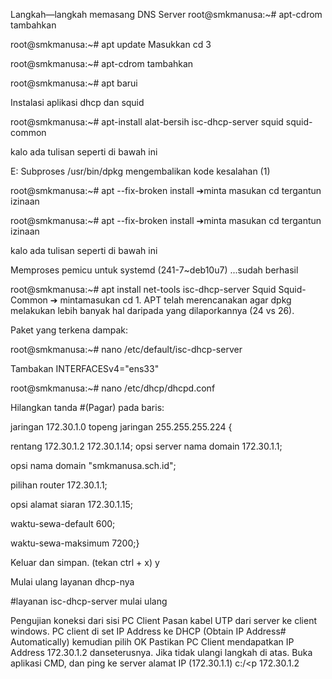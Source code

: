 Langkah—langkah memasang DNS Server root@smkmanusa:~# apt-cdrom tambahkan

root@smkmanusa:~# apt update Masukkan cd 3

root@smkmanusa:~# apt-cdrom tambahkan

root@smkmanusa:~# apt barui

Instalasi aplikasi dhcp dan squid

root@smkmanusa:~# apt-install alat-bersih isc-dhcp-server squid squid-common

kalo ada tulisan seperti di bawah ini

E: Subproses /usr/bin/dpkg mengembalikan kode kesalahan (1)

root@smkmanusa:~# apt --fix-broken install ➔minta masukan cd tergantun izinaan

root@smkmanusa:~# apt --fix-broken install ➔minta masukan cd tergantun izinaan

kalo ada tulisan seperti di bawah ini

Memproses pemicu untuk systemd (241-7~deb10u7) ...sudah berhasil

root@smkmanusa:~# apt install net-tools isc-dhcp-server Squid Squid-Common ➔ mintamasukan cd 1. APT telah merencanakan agar dpkg melakukan lebih banyak hal daripada yang dilaporkannya (24 vs 26).

Paket yang terkena dampak:

root@smkmanusa:~# nano /etc/default/isc-dhcp-server

Tambakan INTERFACESv4="ens33"

root@smkmanusa:~# nano /etc/dhcp/dhcpd.conf

Hilangkan tanda #(Pagar) pada baris:

jaringan 172.30.1.0 topeng jaringan 255.255.255.224 {

rentang 172.30.1.2 172.30.1.14; opsi server nama domain 172.30.1.1;

opsi nama domain "smkmanusa.sch.id";

pilihan router 172.30.1.1;

opsi alamat siaran 172.30.1.15;

waktu-sewa-default 600;

waktu-sewa-maksimum 7200;}

Keluar dan simpan. (tekan ctrl + x) y

Mulai ulang layanan dhcp-nya

#layanan isc-dhcp-server mulai ulang

Pengujian koneksi dari sisi PC Client Pasan kabel UTP dari server ke client windows. PC client di set IP Address ke DHCP (Obtain IP Address# Automatically) kemudian pilih OK Pastikan PC Client mendapatkan IP Address 172.30.1.2 danseterusnya. Jika tidak ulangi langkah di atas. Buka aplikasi CMD, dan ping ke server alamat IP (172.30.1.1) c:/<p 172.30.1.2 
